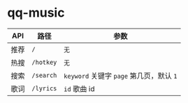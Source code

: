 # qq-music

| API | 路径        | 参数                                  |
|-----|------------|---------------------------------------|
| 推荐 | `/`        | `无`                                  |
| 热搜 | `/hotkey`  | `无`                                  |
| 搜索 | `/search`  | `keyword` 关键字 `page` 第几页，默认 `1` |
| 歌词 | `/lyrics`  | `id` 歌曲 id                          |
